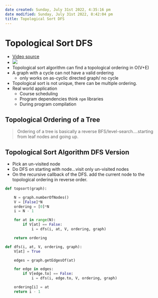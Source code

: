 ```yaml
---
date created: Sunday, July 31st 2022, 4:35:16 pm
date modified: Sunday, July 31st 2022, 8:42:04 pm
title: Topological Sort DFS
---
```


# Topological Sort DFS

- [Video source](https://youtu.be/eL-KzMXSXXI?list=PLDV1Zeh2NRsDGO4--qE8yH72HFL1Km93P)
- ![](https://i0.wp.com/algorithms.tutorialhorizon.com/files/2018/03/Topological-Sort.png?ssl=1)
- Topological sort algorithm can find a topological ordering in O(V+E)
- A graph with a cycle can not have a valid ordering
	- only works on as-cyclic directed graph/ no cycle
- Topological sort is not unique, there can be multiple ordering.
- Real world application
	- Course scheduling
	- Program dependencies think `npm` libraries
	- During program compilation

## Topological Ordering of a Tree

> Ordering of a tree is basically a reverse BFS/level-search….starting from leaf nodes and going up.

## Topological Sort Algorithm DFS Version

- Pick an un-visited node
- Do DFS on starting with node…visit only un-visited nodes
- On the recursive callback of the DFS. add the current node to the topological ordering in reverse order.

```python
def topsort(graph):

	N = graph.numberOfNodes()
	V = [False]*N
	ordering = [0]*N
	i = N - 1

	for at in range(N):
		if V[at] == False:
			i = dfs(i, at, V, ordering, graph)

	return ordering

def dfs(i, at, V, ordering, graph):
	V[at] = True

	edges = graph.getEdgesOf(at)

	for edge in edges:
		if V[edge.to] == False:
			i = dfs(i, edge.to, V, ordering, graph)

	ordering[i] = at
	return i - 1
```

